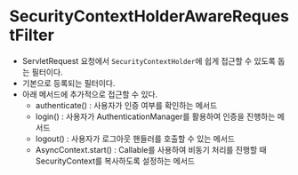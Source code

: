 # SecurityContextHolderAwareRequestFilter

- ServletRequest 요청에서 `SecurityContextHolder`에 쉽게 접근할 수 있도록 돕는 필터이다.
- 기본으로 등록되는 필터이다.
- 아래 메서드에 추가적으로 접근할 수 있다.
  - authenticate() : 사용자가 인증 여부를 확인하는 메서드
  - login() : 사용자가 AuthenticationManager를 활용하여 인증을 진행하는 메서드
  - logout() : 사용자가 로그아웃 핸들러를 호출할 수 있는 메서드
  - AsyncContext.start() : Callable를 사용하여 비동기 처리를 진행할 때 SecurityContext를 복사하도록 설정하는 메서드
